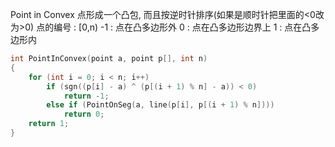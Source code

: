 Point in Convex
点形成一个凸包, 而且按逆时针排序(如果是顺时针把里面的<0改为>0)
点的编号 : [0,n)
-1 : 点在凸多边形外
0  : 点在凸多边形边界上
1  : 点在凸多边形内
```cpp
int PointInConvex(point a, point p[], int n)
{
    for (int i = 0; i < n; i++)
        if (sgn((p[i] - a) ^ (p[(i + 1) % n] - a)) < 0)
            return -1;
        else if (PointOnSeg(a, line(p[i], p[(i + 1) % n])))
            return 0;
    return 1;
}
```